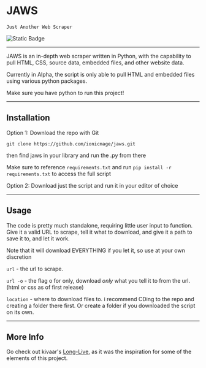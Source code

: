 # JAWS

```Just Another Web Scraper```

![Static Badge](https://img.shields.io/badge/Read_The_Docs-docs.ionicmage.com!-red)

----

JAWS is an in-depth web scraper written in Python, with the capability to pull HTML, CSS, source data, embedded files, and other website data. 

Currently in Alpha, the script is only able to pull HTML and embedded files using various python packages.

Make sure you have python to run this project!

----

## Installation

Option 1: Download the repo with Git 

```git clone https://github.com/ionicmage/jaws.git```

then find jaws in your library and run the .py from there

Make sure to reference ```requirements.txt``` and run ```pip install -r requirements.txt``` to access the full script

Option 2: Download just the script and run it in your editor of choice

----

## Usage

The code is pretty much standalone, requiring little user input to function. Give it a valid URL to scrape, tell it what to download, and give it a path to save it to, and let it work.

Note that it will download EVERYTHING if you let it, so use at your own discretion


```url``` - the url to scrape. 

```url -o``` - the flag o for only, download *only* what you tell it to from the url. (html or css as of first release)

```location``` - where to download files to. i recommend CDing to the repo and creating a folder there first. Or create a folder if you downloaded the script on its own.

----

## More Info

Go check out kivaar's [Long-Live](https://github.com/kivaar/long-live), as it was the inspiration for some of the elements of this project.




    
